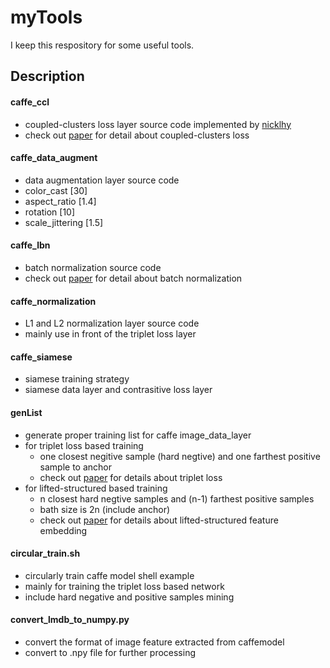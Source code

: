 # myTools
I keep this respository for some useful tools.
## Description
#### caffe_ccl
- coupled-clusters loss layer source code implemented by [nicklhy](https://github.com/nicklhy/caffe-dev)
- check out [paper](http://www.cv-foundation.org/openaccess/content_cvpr_2016/papers/Liu_Deep_Relative_Distance_CVPR_2016_paper.pdf) for detail about coupled-clusters loss

#### caffe_data_augment
- data augmentation layer source code
- color_cast      [30]
- aspect_ratio    [1.4]
- rotation        [10]
- scale_jittering [1.5]

#### caffe_lbn
- batch normalization source code
- check out [paper](http://arxiv.org/pdf/1502.03167.pdf) for detail about batch normalization

#### caffe_normalization
- L1 and L2 normalization layer source code
- mainly use in front of the triplet loss layer

#### caffe_siamese
- siamese training strategy
- siamese data layer and contrasitive loss layer

#### genList
- generate proper training list for caffe image_data_layer
- for triplet loss based training  
  - one closest negitive sample (hard negtive) and one farthest positive sample to anchor
  - check out [paper](https://arxiv.org/pdf/1503.03832.pdf) for details about triplet loss
- for lifted-structured based training 
  - n closest hard negtive samples and (n-1) farthest positive samples
  - bath size is 2n (include anchor)
  - check out [paper](https://arxiv.org/pdf/1511.06452.pdf) for details about lifted-structured feature embedding

#### circular_train.sh
- circularly train caffe model shell example
- mainly for training the triplet loss based network
- include hard negative and positive samples mining

#### convert_lmdb_to_numpy.py
- convert the format of image feature extracted from caffemodel
- convert to .npy file for further processing 
